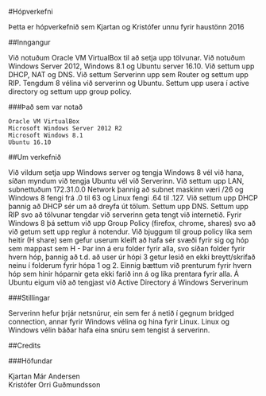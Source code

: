 #Hópverkefni

Þetta er hópverkefnið sem Kjartan og Kristófer unnu fyrir haustönn 2016

##Inngangur

Við notuðum Oracle VM VirtualBox til að setja upp tölvunar. Við notuðum Windows Server 2012, Windows 8.1 og Ubuntu server 16.10. Við 
settum upp DHCP, NAT og DNS. Við settum Serverinn upp sem Router og settum upp RIP. Tengdum 8 vélina við serverinn og Ubuntu.
Settum upp usera í active directory og settum upp group policy. 

###Það sem var notað

```
Oracle VM VirtualBox
Microsoft Windows Server 2012 R2
Microsoft Windows 8.1
Ubuntu 16.10
```

##Um verkefnið

Við vildum setja upp Windows server og tengja Windows 8 vél við hana, síðan myndum við tengja Ubuntu vél við Serverinn. Við settum upp LAN,
subnettuðum 172.31.0.0 Network þannig að subnet maskinn væri /26 og Windows 8 fengi frá .0 til 63 og Linux fengi .64 til .127. 
Við settum upp DHCP þannig að DHCP sér um að dreyfa út tölum. Settum upp DNS. Settum upp RIP svo að tölvunar tengdar við serverinn geta 
tengt við internetið.
Fyrir Windows 8 þá settum við upp Group Policy (firefox, chrome, shares) svo að við getum sett upp reglur á notendur. Við bjuggum til group policy líka sem heitir (H share) sem gefur userum kleift að hafa sér svæði fyrir sig og hóp sem mappast sem H - Þar inn á eru folder fyrir alla, svo síðan folder fyrir hvern hóp, þannig að t.d. að user úr hópi 3 getur lesið en ekki breytt/skrifað neinu í folderum fyrir hópa 1 og 2. Einnig bættum við prenturum fyrir hvern hóp sem hinir hóparnir geta ekki farið inn á og líka prentara fyrir alla. Á Ubuntu eigum við að tengjast við Active Directory á Windows Serverinum

###Stillingar

Serverinn hefur þrjár netsnúrur, ein sem fer á netið í gegnum bridged connection, annar fyrir Windows vélina og hina fyrir Linux. Linux og Windows vélin báðar hafa eina snúru sem tengist á serverinn.         

##Credits

###Höfundar

Kjartan Már Andersen                    
Kristófer Orri Guðmundsson






